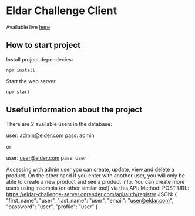 # Eldar Challenge Client

Available live [here](https://fernet87.github.io/eldar-challenge-client/) 

## **How to start project**

Install project dependecies:

```
npm install
```

Start the web server

```
npm start
```
## **Useful information about the project**

There are 2 available users in the database:

user: admin@elder.com
pass: admin

or

user: user@elder.com
pass: user

Accessing with admin user you can create, update, view and delete a product. On the other hand if you enter with another user, you will only be able to create a new product and see a product info.
You can create more users using insomnia (or other similar tool) via this API:
Method: POST
URL: https://eldar-challenge-server.onrender.com/api/auth/register
JSON: {
	"first_name": "user",
	"last_name": "user",
	"email": "user@eldar.com",
	"password": "user",
  "profile": "user"
}
